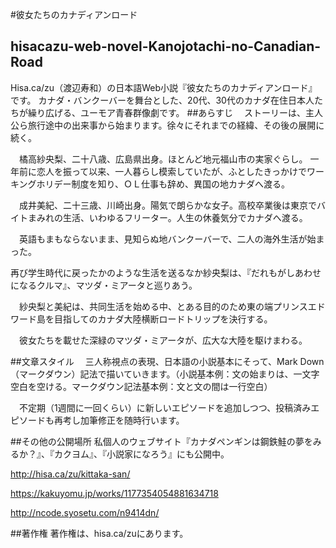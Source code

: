 #彼女たちのカナディアンロード

## hisacazu-web-novel-Kanojotachi-no-Canadian-Road
Hisa.ca/zu（渡辺寿和）の日本語Web小説『彼女たちのカナディアンロード』です。
カナダ・バンクーバーを舞台とした、20代、30代のカナダ在住日本人たちが繰り広げる、ユーモア青春群像劇です。
##あらすじ
　ストーリーは、主人公ら旅行途中の出来事から始まります。徐々にそれまでの経緯、その後の展開に続く。

　橘高紗央梨、二十八歳、広島県出身。ほとんど地元福山市の実家ぐらし。
一年前に恋人を振って以来、一人暮らし模索していたが、ふとしたきっかけでワーキングホリデー制度を知り、ＯＬ仕事も辞め、異国の地カナダへ渡る。

　成井美紀、二十三歳、川崎出身。陽気で朗らかな女子。高校卒業後は東京でバイトまみれの生活、いわゆるフリーター。人生の休養気分でカナダへ渡る。

　英語もまもならないまま、見知らぬ地バンクーバーで、二人の海外生活が始まった。

再び学生時代に戻ったかのような生活を送るなか紗央梨は、『だれもがしあわせになるクルマ』、マツダ・ミアータと巡りあう。

　紗央梨と美紀は、共同生活を始める中、とある目的のため東の端プリンスエドワード島を目指してのカナダ大陸横断ロードトリップを決行する。

　彼女たちを載せた深緑のマツダ・ミアータが、広大な大陸を駆けまわる。



##文章スタイル
　三人称視点の表現、日本語の小説基本にそって、Mark Down （マークダウン）記法で描いていきます。（小説基本例：文の始まりは、一文字空白を空ける。マークダウン記法基本例：文と文の間は一行空白）

　不定期（1週間に一回くらい）に新しいエピソードを追加しつつ、投稿済みエピソードも再考し加筆修正を随時行います。

##その他の公開場所
私個人のウェブサイト『カナダペンギンは鋼鉄鮭の夢をみるか？』、『カクヨム』、『小説家になろう』にも公開中。

http://hisa.ca/zu/kittaka-san/

https://kakuyomu.jp/works/1177354054881634718

http://ncode.syosetu.com/n9414dn/

##著作権
著作権は、hisa.ca/zuにあります。
